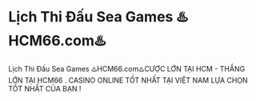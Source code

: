 # Lịch Thi Đấu Sea Games ♨️HCM66.com♨️

Lịch Thi Đấu Sea Games ♨️HCM66.com♨️CƯỢC LỚN TẠI HCM - THẮNG LỚN TẠI HCM66 . CASINO ONLINE TỐT NHẤT TẠI VIỆT NAM LỰA CHỌN TỐT NHẤT CỦA BẠN !